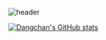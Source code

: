 
![header](https://capsule-render.vercel.app/api?type=slice&color=auto&height=300&section=header&text=Hi!%20I'm%20Dangchan&fontSize=90)

[![Dangchan's GitHub stats](https://github-readme-stats.vercel.app/api?username=ddangchani)](https://github.com/anuraghazra/github-readme-stats)
